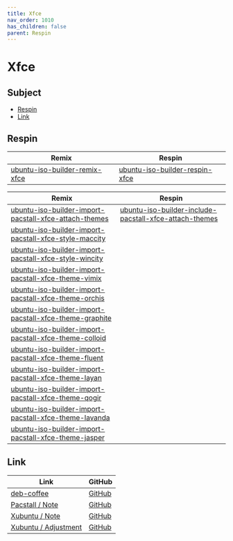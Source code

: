 ```yaml
---
title: Xfce
nav_order: 1010
has_children: false
parent: Respin
---
```



# Xfce




## Subject

* [Respin](#respin)
* [Link](#link)



## Respin

| Remix  | Respin |
| ------ | ------ |
| [ubuntu-iso-builder-remix-xfce](https://github.com/samwhelp/ubuntu-iso-builder-remix-xfce) | [ubuntu-iso-builder-respin-xfce](https://github.com/samwhelp/ubuntu-iso-builder-respin-xfce) |


| Remix  | Respin |
| ------ | ------ |
| [ubuntu-iso-builder-import-pacstall-xfce-attach-themes](https://github.com/samwhelp/ubuntu-iso-builder-import-pacstall-xfce-attach-themes) | [ubuntu-iso-builder-include-pacstall-xfce-attach-themes](https://github.com/samwhelp/ubuntu-iso-builder-include-pacstall-xfce-attach-themes) |
| [ubuntu-iso-builder-import-pacstall-xfce-style-maccity](https://github.com/samwhelp/ubuntu-iso-builder-import-pacstall-xfce-style-maccity) |  |
| [ubuntu-iso-builder-import-pacstall-xfce-style-wincity](https://github.com/samwhelp/ubuntu-iso-builder-import-pacstall-xfce-style-wincity) |  |
| [ubuntu-iso-builder-import-pacstall-xfce-theme-vimix](https://github.com/samwhelp/ubuntu-iso-builder-import-pacstall-xfce-theme-vimix) |  |
| [ubuntu-iso-builder-import-pacstall-xfce-theme-orchis](https://github.com/samwhelp/ubuntu-iso-builder-import-pacstall-xfce-theme-orchis) |  |
| [ubuntu-iso-builder-import-pacstall-xfce-theme-graphite](https://github.com/samwhelp/ubuntu-iso-builder-import-pacstall-xfce-theme-graphite) |  |
| [ubuntu-iso-builder-import-pacstall-xfce-theme-colloid](https://github.com/samwhelp/ubuntu-iso-builder-import-pacstall-xfce-theme-colloid) |  |
| [ubuntu-iso-builder-import-pacstall-xfce-theme-fluent](https://github.com/samwhelp/ubuntu-iso-builder-import-pacstall-xfce-theme-fluent) |  |
| [ubuntu-iso-builder-import-pacstall-xfce-theme-layan](https://github.com/samwhelp/ubuntu-iso-builder-import-pacstall-xfce-theme-layan) |  |
| [ubuntu-iso-builder-import-pacstall-xfce-theme-qogir](https://github.com/samwhelp/ubuntu-iso-builder-import-pacstall-xfce-theme-qogir) |  |
| [ubuntu-iso-builder-import-pacstall-xfce-theme-lavanda](https://github.com/samwhelp/ubuntu-iso-builder-import-pacstall-xfce-theme-lavanda) |  |
| [ubuntu-iso-builder-import-pacstall-xfce-theme-jasper](https://github.com/samwhelp/ubuntu-iso-builder-import-pacstall-xfce-theme-jasper) |  |




## Link

| Link | GitHub |
| ---- | ------ |
| [deb-coffee](https://samwhelp.github.io/deb-coffee/) | [GitHub](https://github.com/samwhelp/deb-coffee) |
| [Pacstall / Note](https://samwhelp.github.io/note-about-pacstall/) | [GitHub](https://github.com/samwhelp/note-about-pacstall) |
| [Xubuntu / Note](https://samwhelp.github.io/note-about-xubuntu/) | [GitHub](https://github.com/samwhelp/note-about-xubuntu) |
| [Xubuntu / Adjustment](https://samwhelp.github.io/xubuntu-adjustment/) | [GitHub](https://github.com/samwhelp/xubuntu-adjustment) |
